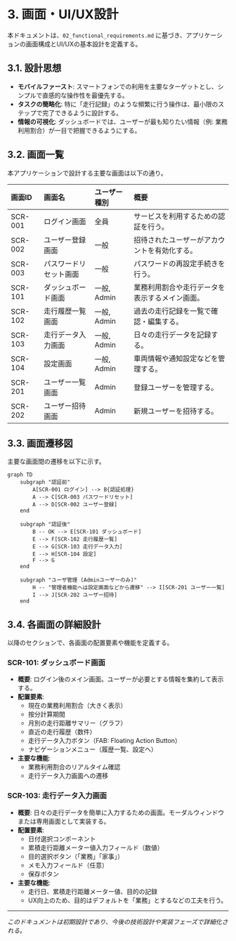 # 3. 画面・UI/UX設計

本ドキュメントは、`02_functional_requirements.md` に基づき、アプリケーションの画面構成とUI/UXの基本設計を定義する。

## 3.1. 設計思想

- **モバイルファースト**: スマートフォンでの利用を主要なターゲットとし、シンプルで直感的な操作性を最優先する。
- **タスクの簡略化**: 特に「走行記録」のような頻繁に行う操作は、最小限のステップで完了できるように設計する。
- **情報の可視化**: ダッシュボードでは、ユーザーが最も知りたい情報（例: 業務利用割合）が一目で把握できるようにする。

## 3.2. 画面一覧

本アプリケーションで設計する主要な画面は以下の通り。

| 画面ID | 画面名 | ユーザー種別 | 概要 |
| :--- | :--- | :--- | :--- |
| SCR-001 | ログイン画面 | 全員 | サービスを利用するための認証を行う。 |
| SCR-002 | ユーザー登録画面 | 一般 | 招待されたユーザーがアカウントを有効化する。 |
| SCR-003 | パスワードリセット画面 | 一般 | パスワードの再設定手続きを行う。 |
| SCR-101 | ダッシュボード画面 | 一般, Admin | 業務利用割合や走行データを表示するメイン画面。 |
| SCR-102 | 走行履歴一覧画面 | 一般, Admin | 過去の走行記録を一覧で確認・編集する。 |
| SCR-103 | 走行データ入力画面 | 一般, Admin | 日々の走行データを記録する。 |
| SCR-104 | 設定画面 | 一般, Admin | 車両情報や通知設定などを管理する。 |
| SCR-201 | ユーザー一覧画面 | Admin | 登録ユーザーを管理する。 |
| SCR-202 | ユーザー招待画面 | Admin | 新規ユーザーを招待する。 |

## 3.3. 画面遷移図

主要な画面間の遷移を以下に示す。

```mermaid
graph TD
    subgraph "認証前"
        A[SCR-001 ログイン] --> B{認証処理}
        A --> C[SCR-003 パスワードリセット]
        A --> D[SCR-002 ユーザー登録]
    end

    subgraph "認証後"
        B -- OK --> E[SCR-101 ダッシュボード]
        E --> F[SCR-102 走行履歴一覧]
        E --> G[SCR-103 走行データ入力]
        E --> H[SCR-104 設定]
        F --> G
    end
    
    subgraph "ユーザ管理 (Adminユーザーのみ)"
        H -- "管理者機能へは設定画面などから遷移" --> I[SCR-201 ユーザー一覧]
        I --> J[SCR-202 ユーザー招待]
    end
```

## 3.4. 各画面の詳細設計

以降のセクションで、各画面の配置要素や機能を定義する。

### SCR-101: ダッシュボード画面

- **概要**: ログイン後のメイン画面。ユーザーが必要とする情報を集約して表示する。
- **配置要素**:
    - 現在の業務利用割合（大きく表示）
    - 按分計算期間
    - 月別の走行距離サマリー（グラフ）
    - 直近の走行履歴（数件）
    - 走行データ入力ボタン（FAB: Floating Action Button）
    - ナビゲーションメニュー（履歴一覧、設定へ）
- **主要な機能**:
    - 業務利用割合のリアルタイム確認
    - 走行データ入力画面への遷移

### SCR-103: 走行データ入力画面

- **概要**: 日々の走行データを簡単に入力するための画面。モーダルウィンドウまたは専用画面として実装する。
- **配置要素**:
    - 日付選択コンポーネント
    - 累積走行距離メーター値入力フィールド（数値）
    - 目的選択ボタン（「業務」「家事」）
    - メモ入力フィールド（任意）
    - 保存ボタン
- **主要な機能**:
    - 走行日、累積走行距離メーター値、目的の記録
    - UX向上のため、目的はデフォルトを「業務」とするなどの工夫を行う。

---
*このドキュメントは初期設計であり、今後の技術設計や実装フェーズで詳細化される。*
